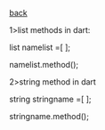 [back](../README.md)

1>list methods in dart:

list namelist =[ ];

namelist.method();

2>string method in dart

string stringname =[ ];

stringname.method();
